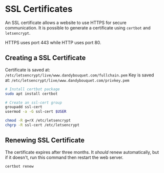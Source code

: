 # SSL Certificates

An SSL certificate allows a website to use HTTPS for secure communication. It is possible to generate a certificate using `certbot` and `letsencrypt`.

HTTPS uses port 443 while HTTP uses port 80.

## Creating a SSL Certificate

Certificate is saved at: `/etc/letsencrypt/live/www.dandybouquet.com/fullchain.pem`
Key is saved at: `/etc/letsencrypt/live/www.dandybouquet.com/privkey.pem`

```bash
# Install certbot package
sudo apt install certbot

# Create an ssl-cert group
groupadd ssl-cert
usermod -a -G ssl-cert $USER

chmod -R g=rX /etc/letsencrypt
chgrp -R ssl-cert /etc/letsencrypt
```

## Renewing SSL Certificate

The certificate expires after three months. It _should_ renew automatically, but if it doesn't, run this command then restart the web server.

```bash
certbot renew
```
